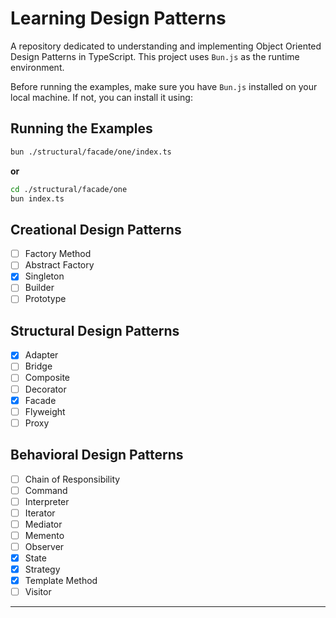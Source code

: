 # Learning Design Patterns

A repository dedicated to understanding and implementing Object Oriented Design Patterns in TypeScript. This project uses `Bun.js` as the runtime environment.

Before running the examples, make sure you have `Bun.js` installed on your local machine. If not, you can install it using:

## Running the Examples

```bash
bun ./structural/facade/one/index.ts
```

**or**

```bash
cd ./structural/facade/one
bun index.ts
```

## Creational Design Patterns

- [ ] Factory Method
- [ ] Abstract Factory
- [x] Singleton
- [ ] Builder
- [ ] Prototype

## Structural Design Patterns

- [x] Adapter
- [ ] Bridge
- [ ] Composite
- [ ] Decorator
- [x] Facade
- [ ] Flyweight
- [ ] Proxy

## Behavioral Design Patterns

- [ ] Chain of Responsibility
- [ ] Command
- [ ] Interpreter
- [ ] Iterator
- [ ] Mediator
- [ ] Memento
- [ ] Observer
- [x] State
- [x] Strategy
- [x] Template Method
- [ ] Visitor

---
